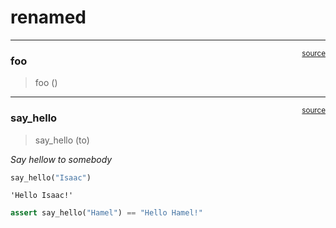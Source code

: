 # renamed


<!-- WARNING: THIS FILE WAS AUTOGENERATED! DO NOT EDIT! -->

------------------------------------------------------------------------

<a
href="https://github.com/pritamdalal/nbdev-hello-world/blob/main/nbdev_hello_world/renamed.py#L9"
target="_blank" style="float:right; font-size:smaller">source</a>

### foo

>  foo ()

------------------------------------------------------------------------

<a
href="https://github.com/pritamdalal/nbdev-hello-world/blob/main/nbdev_hello_world/renamed.py#L12"
target="_blank" style="float:right; font-size:smaller">source</a>

### say_hello

>  say_hello (to)

*Say hellow to somebody*

``` python
say_hello("Isaac")
```

    'Hello Isaac!'

``` python
assert say_hello("Hamel") == "Hello Hamel!"
```
